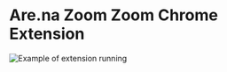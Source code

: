 # Are.na Zoom Zoom Chrome Extension

![Example of extension running](https://d2w9rnfcy7mm78.cloudfront.net/36541155/original_879d33e11880525f76892b217e5058c7.gif)

